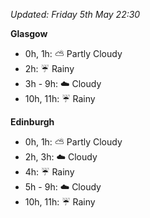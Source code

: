 *Updated: Friday 5th May 22:30*

**Glasgow**

* 0h, 1h: :partly_sunny: Partly Cloudy
* 2h: :umbrella: Rainy
* 3h - 9h: :cloud: Cloudy
* 10h, 11h: :umbrella: Rainy

**Edinburgh**

* 0h, 1h: :partly_sunny: Partly Cloudy
* 2h, 3h: :cloud: Cloudy
* 4h: :umbrella: Rainy
* 5h - 9h: :cloud: Cloudy
* 10h, 11h: :umbrella: Rainy
